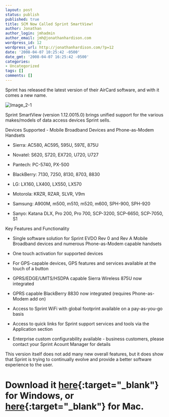 ```yaml
---
layout: post
status: publish
published: true
title: SCM Now Called Sprint SmartView!
author: Jonathan
author_login: jmhadmin
author_email: jmh@jonathanhardison.com
wordpress_id: 12
wordpress_url: http://jonathanhardison.com/?p=12
date: '2008-04-07 10:25:42 -0500'
date_gmt: '2008-04-07 16:25:42 -0500'
categories:
- Uncategorized
tags: []
comments: []
---
```

Sprint has released the latest version of their AirCard software, and with it comes a new name.

![Image_2-1]({{site.base}}/imagecontent/2008/09/image-2-1.png)

Sprint SmartView (version 1.12.0015.0) brings unified support for the various makes/models of data access devices Sprint sells.

Devices Supported - Mobile Broadband Devices and Phone-as-Modem Handsets

  * Sierra: AC580, AC595, 595U, 597E, 875U

  * Novatel: S620, S720, EX720, U720, U727

  * Pantech: PC-5740, PX-500

  * BlackBerry: 7130, 7250, 8130, 8703, 8830

  * LG: LX160, LX400, LX550, LX570

  * Motorola: KRZR, RZAR, SLVR, V9m

  * Samsung: A900M, m500, m510, m520, m600, SPH-900, SPH-920

  * Sanyo: Katana DLX, Pro 200, Pro 700, SCP-3200, SCP-6650, SCP-7050, S1

Key Features and Functionality

  * Single software solution for Sprint EVDO Rev 0 and Rev A Mobile Broadband devices and numerous Phone-as-Modem capable handsets

  * One touch activation for supported devices

  * For GPS-capable devices, GPS features and services available at the touch of a button

  * GPRS/EDGE/UMTS/HSDPA capable Sierra Wireless 875U now integrated

  * GPRS capable BlackBerry 8830 now integrated (requires Phone-as-Modem add on)

  * Access to Sprint WiFi with global footprint available on a pay-as-you-go basis

  * Access to quick links for Sprint support services and tools via the Application section

  * Enterprise custom configurability available - business customers, please contact your Sprint Acount Manager for details

This version itself does not add many new overall features, but it does show that Sprint is trying to continually evolve and provide a better software experience to the user.


# Download it [here](http://www4.sprint.com/pcsbusiness/downloads/Sprint%20SmartView%20for%20Windows_1.12.exe){:target="_blank"} for Windows, or [here](http://www4.sprint.com/pcsbusiness/downloads/Sprint%20SmartView%20for%20Mac.mpkg.zip){:target="_blank"} for Mac.
